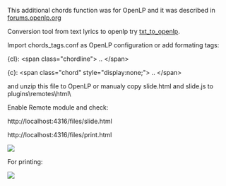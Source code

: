 This additional chords function was for OpenLP and it was described in <a href="http://forums.openlp.org/discussion/2544/chords-in-openlp">forums.openlp.org</a>

Conversion tool from text lyrics to openlp try <a href="https://github.com/tomasss1024/txt_to_openlp">txt_to_openlp</a>.

Import chords_tags.conf as OpenLP configuration or add formating tags:

   {cl}: &lt;span class="chordline"&gt; .. &lt;/span&gt;

   {c}: &lt;span class="chord" style="display:none;"&gt; .. &lt;/span&gt;

and unzip this file to OpenLP or manualy copy slide.html and slide.js to plugins\remotes\html\

Enable Remote module and check:

http://localhost:4316/files/slide.html

http://localhost:4316/files/print.html

<img src="https://dl.dropboxusercontent.com/u/2855699/openlp_chords.gif"/>

For printing:

<img src="https://dl.dropboxusercontent.com/u/2855699/openlp_print.gif"/>


